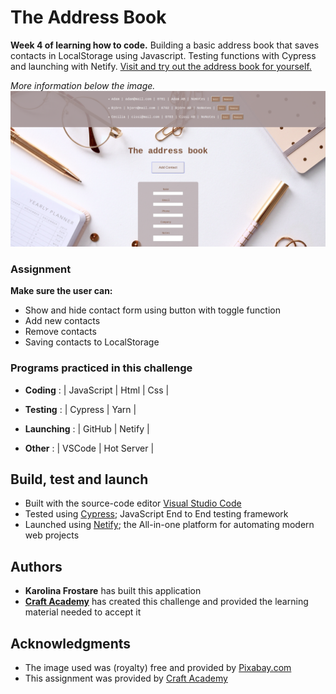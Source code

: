 
# The Address Book
**Week 4 of learning how to code.** Building a basic address book that saves contacts in LocalStorage using Javascript. Testing functions with Cypress and launching with Netify. [Visit and try out the address book for yourself.](https://rookieaddressbookbykarro.netlify.com/)

*More information below the image.*
![The Address Book](src/assets/css/cover01.jpg)

### Assignment
**Make sure the user can:**
* Show and hide contact form using button with toggle function
* Add new contacts
* Remove contacts
* Saving contacts to LocalStorage

### Programs practiced in this challenge
* **Coding**
: | JavaScript | Html | Css |

* **Testing**
: | Cypress | Yarn |  

* **Launching**
: | GitHub | Netify |

* **Other**
: | VSCode | Hot Server |

## Build, test and launch
* Built with the source-code editor [Visual Studio Code](https://code.visualstudio.com/)
* Tested using [Cypress](https://www.cypress.io/); JavaScript End to End testing framework
* Launched using [Netify](https://www.netlify.com/); the All-in-one platform for automating modern web projects


## Authors
* **Karolina Frostare** has built this application
* **[Craft Academy](https://www.craftacademy.se/english/)** has created this challenge and provided the learning material needed to accept it

## Acknowledgments
* The image used was (royalty) free and provided by [Pixabay.com](https://pixabay.com/)
* This assignment was provided by [Craft Academy](https://www.craftacademy.se/english/)
